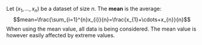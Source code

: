 Let $(x_{1}, ..., x_{n})$ be a dataset of size $n$.
The **mean** is the average: $$mean=\frac{\sum_{i=1}^{n}x_{i}}{n}=\frac{x_{1}+\cdots+x_{n}}{n}$$
When using the mean value, all data is being considered. The mean value is however easily affected by extreme values.

